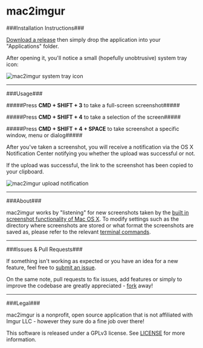 mac2imgur
========

###Installation Instructions###

[Download a release](https://mac2imgur.mileswd.com/latest) then simply drop the application into your "Applications" folder.

After opening it, you'll notice a small (hopefully unobtrusive) system tray icon:

![mac2imgur system tray icon](https://i.imgur.com/ljnNsOK.png "mac2imgur system tray icon")

---

###Usage###

#####Press **CMD + SHIFT + 3** to take a full-screen screenshot#####

#####Press **CMD + SHIFT + 4** to take a selection of the screen#####

#####Press **CMD + SHIFT + 4 + SPACE** to take screenshot a specific window, menu or dialog#####

After you've taken a screenshot, you will receive a notification via the OS X Notification Center notifying you whether the upload was successful or not.

If the upload was successful, the link to the screenshot has been copied to your clipboard.

![mac2imgur upload notification](https://i.imgur.com/P2VIijt.png "mac2imgur upload notification")

---

###About###

mac2imgur works by "listening" for new screenshots taken by the [built in screenshot functionality of Mac OS X](http://support.apple.com/kb/ht5775). To modify settings such as the directory where screenshots are stored or what format the screenshots are saved as, please refer to the relevant [terminal commands](http://secrets.blacktree.com/?showapp=com.apple.screencapture).

---

###Issues & Pull Requests###

If something isn't working as expected or you have an idea for a new feature, feel free to [submit an issue](https://github.com/mileswd/mac2imgur/issues).

On the same note, pull requests to fix issues, add features or simply to improve the codebase are greatly appreciated - [fork](https://github.com/mileswd/fork) away!

---

###Legal###

mac2imgur is a nonprofit, open source application that is not affiliated with Imgur LLC - however they sure do a fine job over there!

This software is released under a GPLv3 license. See [LICENSE](https://github.com/mileswd/mac2imgur/blob/master/LICENSE) for more information.